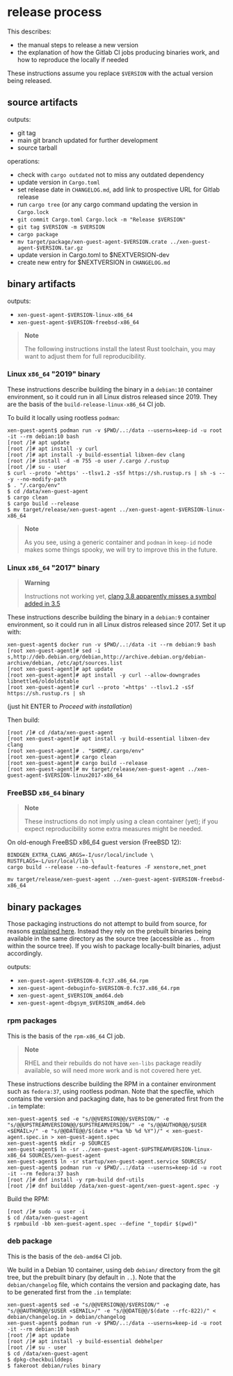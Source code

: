 # release process

This describes:

- the manual steps to release a new version
- the explanation of how the Gitlab CI jobs producing binaries work,
  and how to reproduce the locally if needed

These instructions assume you replace `$VERSION` with the actual
version being released.

## source artifacts

outputs:
- git tag
- main git branch updated for further development
- source tarball

operations:
- check with `cargo outdated` not to miss any outdated dependency
- update version in `Cargo.toml`
- set release date in `CHANGELOG.md`, add link to prospective URL for Gitlab release
- run `cargo tree` (or any cargo command updating the version in `Cargo.lock`
- `git commit Cargo.toml Cargo.lock -m "Release $VERSION"`
- `git tag $VERSION -m $VERSION`
- `cargo package`
- `mv target/package/xen-guest-agent-$VERSION.crate ../xen-guest-agent-$VERSION.tar.gz`
- update version in Cargo.toml to $NEXTVERSION-dev
- create new entry for $NEXTVERSION in `CHANGELOG.md`

## binary artifacts

outputs:
- `xen-guest-agent-$VERSION-linux-x86_64`
- `xen-guest-agent-$VERSION-freebsd-x86_64`

> **Note**
>
> The following instructions install the latest Rust toolchain, you
> may want to adjust them for full reproducibility.

### Linux `x86_64` "2019" binary

These instructions describe building the binary in a `debian:10`
container environment, so it could run in all Linux distros released
since 2019.  They are the basis of the `build-release-linux-x86_64` CI
job.

To build it locally using rootless `podman`:

```
xen-guest-agent$ podman run -v $PWD/..:/data --userns=keep-id -u root -it --rm debian:10 bash
[root /]# apt update
[root /]# apt install -y curl
[root /]# apt install -y build-essential libxen-dev clang
[root /]# install -d -m 755 -o user /.cargo /.rustup
[root /]# su - user
$ curl --proto '=https' --tlsv1.2 -sSf https://sh.rustup.rs | sh -s -- -y --no-modify-path
$ . "/.cargo/env"
$ cd /data/xen-guest-agent
$ cargo clean
$ cargo build --release
$ mv target/release/xen-guest-agent ../xen-guest-agent-$VERSION-linux-x86_64
```

> **Note**
>
> As you see, using a generic container and `podman` in `keep-id` node
> makes some things spooky, we will try to improve this in the future.


### Linux `x86_64` "2017" binary

> **Warning**
>
> Instructions not working yet, [clang 3.8 apparently misses a symbol
> added in 3.5](https://github.com/KyleMayes/clang-sys/issues/163)

These instructions describe building the binary in a `debian:9`
container environment, so it could run in all Linux distros released
since 2017.  Set it up with:

```
xen-guest-agent$ docker run -v $PWD/..:/data -it --rm debian:9 bash
[root xen-guest-agent]# sed -i s,http://deb.debian.org/debian,http://archive.debian.org/debian-archive/debian, /etc/apt/sources.list
[root xen-guest-agent]# apt update
[root xen-guest-agent]# apt install -y curl --allow-downgrades libnettle6/oldoldstable
[root xen-guest-agent]# curl --proto '=https' --tlsv1.2 -sSf https://sh.rustup.rs | sh
```

(just hit ENTER to *Proceed with installation*)

Then build:

```
[root /]# cd /data/xen-guest-agent
[root xen-guest-agent]# apt install -y build-essential libxen-dev clang
[root xen-guest-agent]# . "$HOME/.cargo/env"
[root xen-guest-agent]# cargo clean
[root xen-guest-agent]# cargo build --release
[root xen-guest-agent]# mv target/release/xen-guest-agent ../xen-guest-agent-$VERSION-linux2017-x86_64
```

### FreeBSD `x86_64` binary

> **Note**
>
> These instructions do not imply using a clean container (yet); if
> you expect reproducibility some extra measures might be needed.

On old-enough FreeBSD x86_64 guest version (FreeBSD 12):

```
BINDGEN_EXTRA_CLANG_ARGS=-I/usr/local/include \
RUSTFLAGS=-L/usr/local/lib \
cargo build --release --no-default-features -F xenstore,net_pnet

mv target/release/xen-guest-agent ../xen-guest-agent-$VERSION-freebsd-x86_64
```

## binary packages

Those packaging instructions do not attempt to build from source, for
reasons [explained here](FIXME).  Instead they rely on the prebuilt
binaries being available in the same directory as the source tree
(accessible as `..` from within the source tree).  If you wish to
package locally-built binaries, adjust accordingly.

outputs:
- `xen-guest-agent-$VERSION-0.fc37.x86_64.rpm`
- `xen-guest-agent-debuginfo-$VERSION-0.fc37.x86_64.rpm`
- `xen-guest-agent_$VERSION_amd64.deb`
- `xen-guest-agent-dbgsym_$VERSION_amd64.deb`

### rpm packages

This is the basis of the `rpm-x86_64` CI job.

> **Note**
>
> RHEL and their rebuilds do not have `xen-libs` package readily
> available, so will need more work and is not covered here yet.

These instructions describe building the RPM in a container
environment such as `fedora:37`, using rootless podman.  Note that the
specfile, which contains the version and packaging date, has to be
generated first from the `.in` template:

```
xen-guest-agent$ sed -e "s/@@VERSION@@/$VERSION/" -e "s/@@UPSTREAMVERSION@@/$UPSTREAMVERSION/" -e "s/@@AUTHOR@@/$USER <$EMAIL>/" -e "s/@@DATE@@/$(date +"%a %b %d %Y")/" < xen-guest-agent.spec.in > xen-guest-agent.spec
xen-guest-agent$ mkdir -p SOURCES
xen-guest-agent$ ln -sr ../xen-guest-agent-$UPSTREAMVERSION-linux-x86_64 SOURCES/xen-guest-agent
xen-guest-agent$ ln -sr startup/xen-guest-agent.service SOURCES/
xen-guest-agent$ podman run -v $PWD/..:/data --userns=keep-id -u root -it --rm fedora:37 bash
[root /]# dnf install -y rpm-build dnf-utils
[root /]# dnf builddep /data/xen-guest-agent/xen-guest-agent.spec -y
```

Build the RPM:

```
[root /]# sudo -u user -i
$ cd /data/xen-guest-agent
$ rpmbuild -bb xen-guest-agent.spec --define "_topdir $(pwd)"
```

### deb package

This is the basis of the `deb-amd64` CI job.

We build in a Debian 10 container, using deb `debian/` directory from
the git tree, but the prebuilt binary (by default in `..`).  Note that
the `debian/changelog` file, which contains the version and packaging
date, has to be generated first from the `.in` template:

```
xen-guest-agent$ sed -e "s/@@VERSION@@/$VERSION/" -e "s/@@AUTHOR@@/$USER <$EMAIL>/" -e "s/@@DATE@@/$(date --rfc-822)/" < debian/changelog.in > debian/changelog
xen-guest-agent$ podman run -v $PWD/..:/data --userns=keep-id -u root -it --rm debian:10 bash
[root /]# apt update
[root /]# apt install -y build-essential debhelper
[root /]# su - user
$ cd /data/xen-guest-agent
$ dpkg-checkbuilddeps
$ fakeroot debian/rules binary
```
